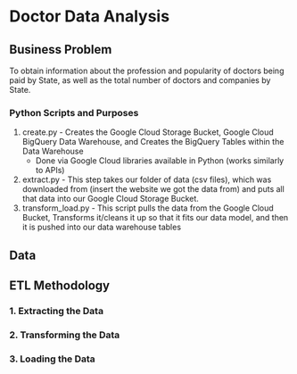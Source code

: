 # Doctor Data Analysis
## Business Problem
To obtain information about the profession and popularity of doctors being paid by State, as well as the total number of doctors and companies by State.
### Python Scripts and Purposes
1. create.py - Creates the Google Cloud Storage Bucket, Google Cloud BigQuery Data Warehouse, and Creates the BigQuery Tables within the Data Warehouse
   - Done via Google Cloud libraries available in Python (works similarly to APIs)
2. extract.py - This step takes our folder of data (csv files), which was downloaded from (insert the website we got the data from) and puts all that data into our Google Cloud Storage Bucket.
3. transform_load.py - This script pulls the data from the Google Cloud Bucket, Transforms it/cleans it up so that it fits our data model, and then it is pushed into our data warehouse tables
## Data

## ETL Methodology

### 1. Extracting the Data

### 2. Transforming the Data

### 3. Loading the Data

